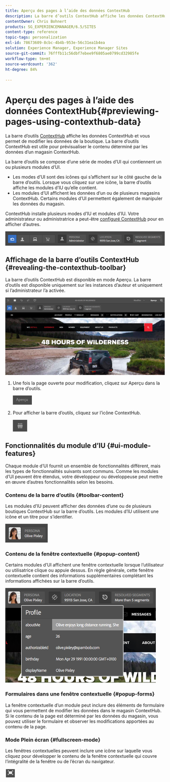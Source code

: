```yaml
---
title: Aperçu des pages à l’aide des données ContextHub
description: La barre d’outils ContextHub affiche les données ContextHub, vous permet de modifier les données de la boutique, et se révèle utile pour prévisualiser le contenu.
contentOwner: Chris Bohnert
products: SG_EXPERIENCEMANAGER/6.5/SITES
content-type: reference
topic-tags: personalization
exl-id: 78673609-8cbc-4b4b-953e-56c31ea1b4ea
solution: Experience Manager, Experience Manager Sites
source-git-commit: 76fffb11c56dbf7ebee9f6805ae0799cd32985fe
workflow-type: tm+mt
source-wordcount: '362'
ht-degree: 84%

---
```


# Aperçu des pages à l’aide des données ContextHub{#previewing-pages-using-contexthub-data}

La barre d’outils [ContextHub](/help/sites-developing/contexthub.md) affiche les données ContextHub et vous permet de modifier les données de la boutique. La barre d’outils ContextHub est utile pour prévisualiser le contenu déterminé par les données d’un magasin ContextHub.

La barre d’outils se compose d’une série de modes d’UI qui contiennent un ou plusieurs modules d’UI.

* Les modes d’UI sont des icônes qui s’affichent sur le côté gauche de la barre d’outils. Lorsque vous cliquez sur une icône, la barre d’outils affiche les modules d’IU qu’elle contient.
* Les modules d’UI affichent les données d’un ou de plusieurs magasins ContextHub. Certains modules d’UI permettent également de manipuler les données du magasin.

ContextHub installe plusieurs modes d’IU et modules d’IU. Votre administrateur ou administratrice a peut-être [configuré ContextHub](/help/sites-developing/ch-configuring.md) pour en afficher d’autres.

![screen_shot_2018-03-23at093446](assets/screen_shot_2018-03-23at093446.png)

## Affichage de la barre d’outils ContextHub {#revealing-the-contexthub-toolbar}

La barre d’outils ContextHub est disponible en mode Aperçu. La barre d’outils est disponible uniquement sur les instances d’auteur et uniquement si l’administrateur l’a activée.

![screen_shot_2018-03-23at093730](assets/screen_shot_2018-03-23at093730.png)

1. Une fois la page ouverte pour modification, cliquez sur Aperçu dans la barre d’outils.

   ![chlimage_1-219](assets/chlimage_1-219.png)

1. Pour afficher la barre d’outils, cliquez sur l’icône ContextHub.

   ![ContextHub](do-not-localize/screen_shot_2018-03-23at093621.png)

## Fonctionnalités du module d’IU {#ui-module-features}

Chaque module d’UI fournit un ensemble de fonctionnalités différent, mais les types de fonctionnalités suivants sont communs. Comme les modules d’UI peuvent être étendus, votre développeur ou développeuse peut mettre en œuvre d’autres fonctionnalités selon les besoins.

### Contenu de la barre d’outils {#toolbar-content}

Les modules d’IU peuvent afficher des données d’une ou de plusieurs boutiques ContextHub sur la barre d’outils. Les modules d’IU utilisent une icône et un titre pour s’identifier.

![screen_shot_2018-03-23at093936](assets/screen_shot_2018-03-23at093936.png)

### Contenu de la fenêtre contextuelle {#popup-content}

Certains modules d’UI affichent une fenêtre contextuelle lorsque l’utilisateur ou utilisatrice clique ou appuie dessus. En règle générale, cette fenêtre contextuelle contient des informations supplémentaires complétant les informations affichées sur la barre d’outils.

![screen_shot_2018-03-23at094003](assets/screen_shot_2018-03-23at094003.png)

### Formulaires dans une fenêtre contextuelle {#popup-forms}

La fenêtre contextuelle d’un module peut inclure des éléments de formulaire qui vous permettent de modifier les données dans le magasin ContextHub. Si le contenu de la page est déterminé par les données du magasin, vous pouvez utiliser le formulaire et observer les modifications apportées au contenu de la page.

### Mode Plein écran {#fullscreen-mode}

Les fenêtres contextuelles peuvent inclure une icône sur laquelle vous cliquez pour développer le contenu de la fenêtre contextuelle qui couvre l’intégralité de la fenêtre ou de l’écran du navigateur.

![Plein écran](do-not-localize/chlimage_1-18.png)
